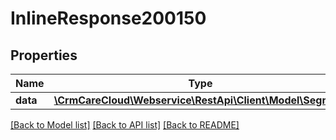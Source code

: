 # InlineResponse200150

## Properties
Name | Type | Description | Notes
------------ | ------------- | ------------- | -------------
**data** | [**\CrmCareCloud\Webservice\RestApi\Client\Model\Segment**](Segment.md) |  | [optional] 

[[Back to Model list]](../../README.md#documentation-for-models) [[Back to API list]](../../README.md#documentation-for-api-endpoints) [[Back to README]](../../README.md)

